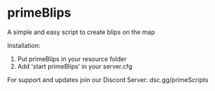 # primeBlips
A simple and easy script to create blips on the map

Installation:
1) Put primeBlips in your resource folder
2) Add 'start primeBlips' in your server.cfg

For support and updates join our Discord Server: dsc.gg/primeScripts
